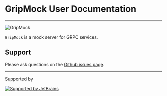 # GripMock User Documentation

---

![GripMock](https://github.com/bavix/gripmock/assets/5111255/11e1aa7f-80a7-4e48-980b-15f66451d2ab)

`GripMock` is a mock server for GRPC services.

## Support

Please ask questions on the [Github issues page](https://github.com/bavix/gripmock/issues).

---
Supported by

[![Supported by JetBrains](https://cdn.rawgit.com/bavix/development-through/46475b4b/jetbrains.svg)](https://www.jetbrains.com/)